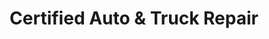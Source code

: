 ---
title: "Certified Auto & Truck Repair"
url: /lorain/certified-auto-and-truck-repair/
shop: car repair
---